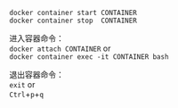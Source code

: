 
`docker container start CONTAINER`  
`docker container stop  CONTAINER`  

进入容器命令：  
`docker attach CONTAINER`  or  
`docker container exec -it CONTAINER bash`

退出容器命令：  
`exit`  or  
`Ctrl`+`p`+`q` 
 